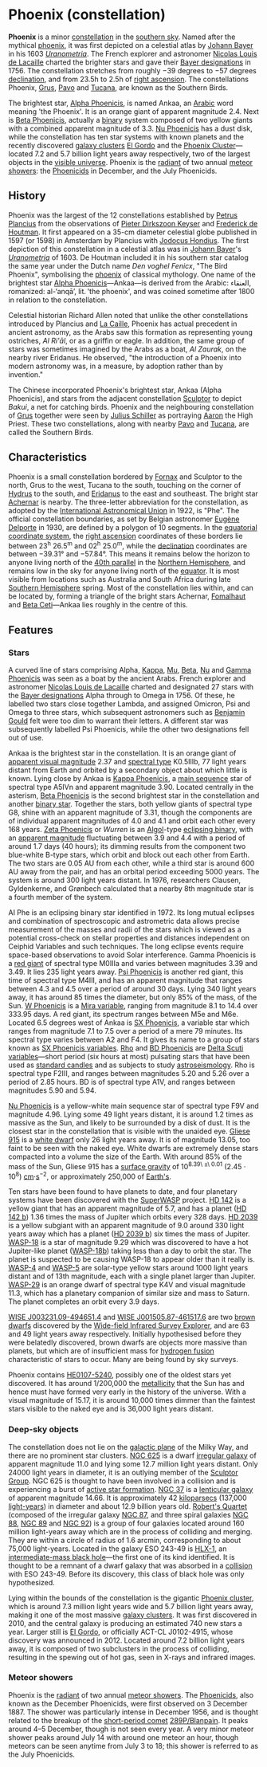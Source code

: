 # Phoenix (constellation)

**Phoenix** is a minor [constellation](constellation "wikilink") in the
[southern sky](southern_sky "wikilink"). Named after the mythical
[phoenix](Phoenix_(mythology) "wikilink"), it was first depicted on a
celestial atlas by [Johann Bayer](Johann_Bayer "wikilink") in his 1603
*[Uranometria](Uranometria "wikilink")*. The French explorer and
astronomer [Nicolas Louis de
Lacaille](Nicolas_Louis_de_Lacaille "wikilink") charted the brighter
stars and gave their [Bayer designations](Bayer_designation "wikilink")
in 1756. The constellation stretches from roughly −39 degrees to −57 degrees
[declination](declination "wikilink"), and from 23.5h to 2.5h of [right
ascension](right_ascension "wikilink"). The constellations Phoenix,
[Grus](Grus_(constellation) "wikilink"),
[Pavo](Pavo_(constellation) "wikilink") and [Tucana](Tucana "wikilink"),
are known as the Southern Birds.

The brightest star, [Alpha Phoenicis](Alpha_Phoenicis "wikilink"), is
named Ankaa, an [Arabic](Arabic "wikilink") word meaning 'the Phoenix'.
It is an orange giant of apparent magnitude 2.4. Next is [Beta
Phoenicis](Beta_Phoenicis "wikilink"), actually a
[binary](Binary_star "wikilink") system composed of two yellow giants
with a combined apparent magnitude of 3.3. [Nu
Phoenicis](Nu_Phoenicis "wikilink") has a dust disk, while the
constellation has ten star systems with known planets and the recently
discovered [galaxy clusters](galaxy_cluster "wikilink") [El
Gordo](El_Gordo_(galaxy_cluster) "wikilink") and the [Phoenix
Cluster](Phoenix_Cluster "wikilink")—located 7.2 and 5.7 billion light
years away respectively, two of the largest objects in the [visible
universe](visible_universe "wikilink"). Phoenix is the
[radiant](radiant_(meteor_shower) "wikilink") of two annual [meteor
showers](meteor_shower "wikilink"): the
[Phoenicids](Phoenicids "wikilink") in December, and the July
Phoenicids.

## History

Phoenix was the largest of the 12 constellations established by [Petrus
Plancius](Petrus_Plancius "wikilink") from the observations of [Pieter
Dirkszoon Keyser](Pieter_Dirkszoon_Keyser "wikilink") and [Frederick de
Houtman](Frederick_de_Houtman "wikilink"). It first appeared on a 35-cm
diameter celestial globe published in 1597 (or 1598) in Amsterdam by
Plancius with [Jodocus Hondius](Jodocus_Hondius "wikilink"). The first
depiction of this constellation in a celestial atlas was in [Johann
Bayer](Johann_Bayer "wikilink")'s
*[Uranometria](Uranometria "wikilink")* of 1603. De Houtman included
it in his southern star catalog the same year under the Dutch name *Den
voghel Fenicx*, "The Bird Phoenix", symbolising the
[phoenix](Phoenix_(mythology) "wikilink") of classical mythology. One
name of the brightest star [Alpha
Phoenicis](Alpha_Phoenicis "wikilink")—Ankaa—is derived from the Arabic:
العنقاء, romanized: al-‘anqā’, lit. 'the phoenix', and
was coined sometime after 1800 in relation to the constellation.

Celestial historian Richard Allen noted that unlike the other
constellations introduced by Plancius and [La
Caille](La_Caille "wikilink"), Phoenix has actual precedent in ancient
astronomy, as the Arabs saw this formation as representing young
ostriches, *Al Ri'āl*, or as a griffin or eagle. In addition, the
same group of stars was sometimes imagined by the Arabs as a boat, *Al
Zaurak*, on the nearby river Eridanus. He observed, "the introduction
of a Phoenix into modern astronomy was, in a measure, by adoption rather
than by invention."

The Chinese incorporated Phoenix's brightest star, Ankaa (Alpha
Phoenicis), and stars from the adjacent constellation
[Sculptor](Sculptor_(constellation) "wikilink") to depict *Bakui*, a net
for catching birds. Phoenix and the neighbouring constellation of
[Grus](Grus_(constellation) "wikilink") together were seen by [Julius
Schiller](Julius_Schiller "wikilink") as portraying
[Aaron](Aaron "wikilink") the High Priest. These two constellations,
along with nearby [Pavo](Pavo_(constellation) "wikilink") and
[Tucana](Tucana "wikilink"), are called the Southern Birds.

## Characteristics

Phoenix is a small constellation bordered by [Fornax](Fornax "wikilink")
and Sculptor to the north, Grus to the west, Tucana to the south,
touching on the corner of [Hydrus](Hydrus "wikilink") to the south, and
[Eridanus](Eridanus_(constellation) "wikilink") to the east and
southeast. The bright star [Achernar](Achernar "wikilink") is
nearby. The three-letter abbreviation for the constellation, as
adopted by the [International Astronomical
Union](International_Astronomical_Union "wikilink") in 1922, is
"Phe". The official constellation boundaries, as set by Belgian
astronomer [Eugène Delporte](Eugène_Joseph_Delporte "wikilink") in 1930,
are defined by a polygon of 10 segments. In the [equatorial coordinate
system](equatorial_coordinate_system "wikilink"), the [right
ascension](right_ascension "wikilink") coordinates of these borders lie
between 23<sup>h</sup> 26.5<sup>m</sup> and 02<sup>h</sup> 25.0<sup>m</sup>,
while the [declination](declination "wikilink")
coordinates are between −39.31° and −57.84°. This means it remains
below the horizon to anyone living north of the [40th
parallel](40th_parallel_north "wikilink") in the [Northern
Hemisphere](Northern_Hemisphere "wikilink"), and remains low in the sky
for anyone living north of the [equator](equator "wikilink"). It is most
visible from locations such as Australia and South Africa during late
[Southern Hemisphere](Southern_Hemisphere "wikilink") spring. Most
of the constellation lies within, and can be located by, forming a
triangle of the bright stars Achernar, [Fomalhaut](Fomalhaut "wikilink")
and [Beta Ceti](Beta_Ceti "wikilink")—Ankaa lies roughly in the centre
of this.

## Features

### Stars

A curved line of stars comprising Alpha,
[Kappa](Kappa_Phoenicis "wikilink"), [Mu](Mu_Phoenicis "wikilink"),
[Beta](Beta_Phoenicis "wikilink"), [Nu](Nu_Phoenicis "wikilink") and
[Gamma Phoenicis](Gamma_Phoenicis "wikilink") was seen as a boat by the
ancient Arabs. French explorer and astronomer [Nicolas Louis de
Lacaille](Nicolas_Louis_de_Lacaille "wikilink") charted and designated
27 stars with the [Bayer designations](Bayer_designation "wikilink")
Alpha through to Omega in 1756. Of these, he labelled two stars close
together Lambda, and assigned Omicron, Psi and Omega to three stars,
which subsequent astronomers such as [Benjamin
Gould](Benjamin_Apthorp_Gould "wikilink") felt were too dim to warrant
their letters. A different star was subsequently labelled Psi Phoenicis,
while the other two designations fell out of use.

Ankaa is the brightest star in the constellation. It is an orange giant
of [apparent visual magnitude](apparent_visual_magnitude "wikilink")
2.37 and [spectral type](Stellar_classification "wikilink")
K0.5IIIb, 77 light years distant from Earth and orbited by a
secondary object about which little is known. Lying close by Ankaa
is [Kappa Phoenicis](Kappa_Phoenicis "wikilink"), a [main
sequence](main_sequence "wikilink") star of spectral type A5IVn and
apparent magnitude 3.90. Located centrally in the asterism,
[Beta Phoenicis](Beta_Phoenicis "wikilink") is the second brightest star
in the constellation and another [binary star](binary_star "wikilink").
Together the stars, both yellow giants of spectral type G8, shine with
an apparent magnitude of 3.31, though the components are of individual
apparent magnitudes of 4.0 and 4.1 and orbit each other every 168
years. [Zeta Phoenicis](Zeta_Phoenicis "wikilink") or *Wurren*
is an [Algol](Algol_variable "wikilink")-type [eclipsing
binary](Binary_star#Eclipsing_binaries "wikilink"), with an [apparent
magnitude](apparent_magnitude "wikilink") fluctuating between 3.9 and
4.4 with a period of around 1.7 days (40 hours); its dimming results
from the component two blue-white B-type stars, which orbit and block
out each other from Earth. The two stars are 0.05 AU from each other,
while a third star is around 600 AU away from the pair, and has an
orbital period exceeding 5000 years. The system is around 300 light
years distant. In 1976, researchers Clausen, Gyldenkerne, and
Grønbech calculated that a nearby 8th magnitude star is a fourth member
of the system.

AI Phe is an eclipsing binary star identified in 1972. Its long mutual
eclipses and combination of spectroscopic and astrometric data allows
precise measurement of the masses and radii of the stars which is
viewed as a potential cross-check on stellar properties and distances
independent on Ceiphid Variables and such techniques. The long eclipse
events require space-based observations to avoid Solar interference.
Gamma Phoenicis is a [red giant](red_giant "wikilink") of spectral type
M0IIIa and varies between magnitudes 3.39 and 3.49. It lies 235
light years away. [Psi Phoenicis](Psi_Phoenicis "wikilink") is
another red giant, this time of spectral type M4III, and has an
apparent magnitude that ranges between 4.3 and 4.5 over a period of
around 30 days. Lying 340 light years away, it has around 85
times the diameter, but only 85% of the mass, of the Sun. [W
Phoenicis](W_Phoenicis "wikilink") is a [Mira
variable](Mira_variable "wikilink"), ranging from magnitude 8.1 to 14.4
over 333.95 days. A red giant, its spectrum ranges between M5e and
M6e. Located 6.5 degrees west of Ankaa is [SX
Phoenicis](SX_Phoenicis "wikilink"), a variable star which ranges from
magnitude 7.1 to 7.5 over a period of a mere 79 minutes. Its spectral
type varies between A2 and F4. It gives its name to a group of stars
known as [SX Phoenicis variables](SX_Phoenicis_variable "wikilink").
[Rho](Rho_Phoenicis "wikilink") and [BD
Phoenicis](BD_Phoenicis "wikilink") are [Delta Scuti
variables](Delta_Scuti_variable "wikilink")—short period (six hours at
most) pulsating stars that have been used as [standard
candles](Cosmic_distance_ladder#Standard_candles "wikilink") and as
subjects to study [astroseismology](astroseismology "wikilink"). Rho
is spectral type F2III, and ranges between magnitudes 5.20 and 5.26
over a period of 2.85 hours. BD is of spectral type A1V, and
ranges between magnitudes 5.90 and 5.94.

[Nu Phoenicis](Nu_Phoenicis "wikilink") is a yellow-white main sequence
star of spectral type F9V and magnitude 4.96. Lying some 49 light
years distant, it is around 1.2 times as massive as the Sun, and
likely to be surrounded by a disk of dust. It is the closest star in
the constellation that is visible with the unaided eye. [Gliese
915](Gliese_915 "wikilink") is a [white dwarf](white_dwarf "wikilink")
only 26 light years away. It is of magnitude 13.05, too faint to be seen
with the naked eye. White dwarfs are extremely dense stars compacted
into a volume the size of the Earth. With around 85% of the mass of
the Sun, Gliese 915 has a [surface gravity](surface_gravity "wikilink")
of 10<sup>8.39\ ±\ 0.01</sup> (2.45 · 10<sup>8</sup>)
[cm](centimetre "wikilink")·[s](second "wikilink")<sup>−2</sup>, or
approximately 250,000 of [Earth's](Earth's_gravity "wikilink").

Ten stars have been found to have planets to date, and four planetary
systems have been discovered with the [SuperWASP](SuperWASP "wikilink")
project. [HD 142](HD_142 "wikilink") is a yellow giant that has an
apparent magnitude of 5.7, and has a planet ([HD 142
b](HD_142_b "wikilink")) 1.36 times the mass of Jupiter which orbits
every 328 days. [HD 2039](HD_2039 "wikilink") is a yellow subgiant
with an apparent magnitude of 9.0 around 330 light years away which has
a planet ([HD 2039 b](HD_2039_b "wikilink")) six times the mass of
Jupiter. [WASP-18](WASP-18 "wikilink") is a star of magnitude 9.29 which
was discovered to have a hot Jupiter-like planet
([WASP-18b](WASP-18b "wikilink")) taking less than a day to orbit the
star. The planet is suspected to be causing WASP-18 to appear older
than it really is. [WASP-4](WASP-4 "wikilink") and
[WASP-5](WASP-5 "wikilink") are solar-type yellow stars around 1000
light years distant and of 13th magnitude, each with a single planet
larger than Jupiter. [WASP-29](WASP-29 "wikilink") is an orange
dwarf of spectral type K4V and visual magnitude 11.3, which has a
planetary companion of similar size and mass to Saturn. The planet
completes an orbit every 3.9 days.

[WISE J003231.09-494651.4](List_of_brown_dwarfs "wikilink") and [WISE
J001505.87-461517.6](List_of_brown_dwarfs "wikilink") are two [brown
dwarfs](brown_dwarf "wikilink") discovered by the [Wide-field Infrared
Survey Explorer](Wide-field_Infrared_Survey_Explorer "wikilink"), and
are 63 and 49 light years away respectively. Initially hypothesised
before they were belatedly discovered, brown dwarfs are objects more
massive than planets, but which are of insufficient mass for [hydrogen
fusion](Nuclear_fusion "wikilink") characteristic of stars to occur.
Many are being found by sky surveys.

Phoenix contains [HE0107-5240](HE0107-5240 "wikilink"), possibly one of
the oldest stars yet discovered. It has around 1/200,000 the
[metallicity](metallicity "wikilink") that the Sun has and hence must
have formed very early in the history of the universe. With a visual
magnitude of 15.17, it is around 10,000 times dimmer than the
faintest stars visible to the naked eye and is 36,000 light years
distant.

### Deep-sky objects

The constellation does not lie on the [galactic
plane](galactic_plane "wikilink") of the Milky Way, and there are no
prominent star clusters. [NGC 625](NGC_625 "wikilink") is a dwarf
[irregular galaxy](irregular_galaxy "wikilink") of apparent magnitude
11.0 and lying some 12.7 million light years distant. Only 24000 light
years in diameter, it is an outlying member of the [Sculptor
Group](Sculptor_Group "wikilink"). NGC 625 is thought to have been
involved in a collision and is experiencing a burst of [active star
formation](Active_galactic_nucleus "wikilink"). [NGC
37](NGC_37 "wikilink") is a [lenticular
galaxy](lenticular_galaxy "wikilink") of apparent magnitude 14.66. It is
approximately 42 [kiloparsecs](kiloparsecs "wikilink") (137,000
[light-years](light-years "wikilink")) in diameter and about 12.9
billion years old. [Robert's Quartet](Robert's_Quartet "wikilink")
(composed of the irregular galaxy [NGC 87](NGC_87 "wikilink"), and three
spiral galaxies [NGC 88](NGC_88 "wikilink"), [NGC 89](NGC_89 "wikilink")
and [NGC 92](NGC_92 "wikilink")) is a group of four galaxies located
around 160 million light-years away which are in the process of
colliding and merging. They are within a circle of radius of 1.6 arcmin,
corresponding to about 75,000 light-years. Located in the galaxy ESO
243-49 is [HLX-1](HLX-1 "wikilink"), an [intermediate-mass black
hole](intermediate-mass_black_hole "wikilink")—the first one of its kind
identified. It is thought to be a remnant of a dwarf galaxy that was
absorbed in a [collision](Interacting_galaxy "wikilink") with ESO
243-49. Before its discovery, this class of black hole was only
hypothesized.

Lying within the bounds of the constellation is the gigantic [Phoenix
cluster](Phoenix_cluster "wikilink"), which is around 7.3 million light
years wide and 5.7 billion light years away, making it one of the most
massive [galaxy clusters](galaxy_cluster "wikilink"). It was first
discovered in 2010, and the central galaxy is producing an estimated 740
new stars a year. Larger still is [El
Gordo](El_Gordo_(galaxy_cluster) "wikilink"), or officially ACT-CL
J0102-4915, whose discovery was announced in 2012. Located around
7.2 billion light years away, it is composed of two subclusters in the
process of colliding, resulting in the spewing out of hot gas, seen in
X-rays and infrared images.

### Meteor showers

Phoenix is the [radiant](radiant_(meteor_shower) "wikilink") of two
annual [meteor showers](meteor_shower "wikilink"). The
[Phoenicids](Phoenicids "wikilink"), also known as the December
Phoenicids, were first observed on 3 December 1887. The shower was
particularly intense in December 1956, and is thought related to the
breakup of the [short-period comet](short-period_comet "wikilink")
[289P/Blanpain](289P/Blanpain "wikilink"). It peaks around 4–5 December,
though is not seen every year. A very minor meteor shower peaks
around July 14 with around one meteor an hour, though meteors can be
seen anytime from July 3 to 18; this shower is referred to as the July
Phoenicids.